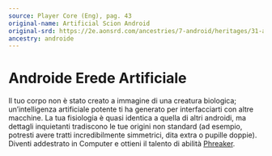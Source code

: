 ```yaml
---
source: Player Core (Eng), pag. 43
original-name: Artificial Scion Android
original-srd: https://2e.aonsrd.com/ancestries/7-android/heritages/31-artificial-scion-android
ancestry: androide
---
```


# Androide Erede Artificiale

Il tuo corpo non è stato creato a immagine di una creatura biologica;
un’intelligenza artificiale potente ti ha generato per interfacciarti con altre
macchine. La tua fisiologia è quasi identica a quella di altri androidi, ma
dettagli inquietanti tradiscono le tue origini non standard (ad esempio,
potresti avere tratti incredibilmente simmetrici, dita extra o pupille doppie).
Diventi addestrato in Computer e ottieni il talento di abilità
[Phreaker](/talenti/phreaker).
